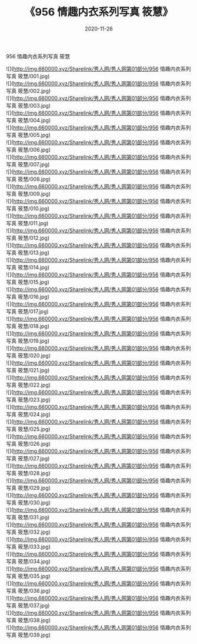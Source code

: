 ﻿---
layout: post
title:  《956 情趣内衣系列写真 筱慧》
date:   2020-11-26
img: http://img.660000.xyz/Sharelink/秀人网/秀人网第01部分/956 情趣内衣系列写真 筱慧/000.jpg
categories: [美女, 清纯, 唯美]
---

956 情趣内衣系列写真 筱慧

  ![](http://img.660000.xyz/Sharelink/秀人网/秀人网第01部分/956 情趣内衣系列写真 筱慧/001.jpg) <br> ![](http://img.660000.xyz/Sharelink/秀人网/秀人网第01部分/956 情趣内衣系列写真 筱慧/002.jpg) <br> ![](http://img.660000.xyz/Sharelink/秀人网/秀人网第01部分/956 情趣内衣系列写真 筱慧/003.jpg) <br> ![](http://img.660000.xyz/Sharelink/秀人网/秀人网第01部分/956 情趣内衣系列写真 筱慧/004.jpg) <br> ![](http://img.660000.xyz/Sharelink/秀人网/秀人网第01部分/956 情趣内衣系列写真 筱慧/005.jpg) <br> ![](http://img.660000.xyz/Sharelink/秀人网/秀人网第01部分/956 情趣内衣系列写真 筱慧/006.jpg) <br> ![](http://img.660000.xyz/Sharelink/秀人网/秀人网第01部分/956 情趣内衣系列写真 筱慧/007.jpg) <br> ![](http://img.660000.xyz/Sharelink/秀人网/秀人网第01部分/956 情趣内衣系列写真 筱慧/008.jpg) <br> ![](http://img.660000.xyz/Sharelink/秀人网/秀人网第01部分/956 情趣内衣系列写真 筱慧/009.jpg) <br> ![](http://img.660000.xyz/Sharelink/秀人网/秀人网第01部分/956 情趣内衣系列写真 筱慧/010.jpg) <br> ![](http://img.660000.xyz/Sharelink/秀人网/秀人网第01部分/956 情趣内衣系列写真 筱慧/011.jpg) <br> ![](http://img.660000.xyz/Sharelink/秀人网/秀人网第01部分/956 情趣内衣系列写真 筱慧/012.jpg) <br> ![](http://img.660000.xyz/Sharelink/秀人网/秀人网第01部分/956 情趣内衣系列写真 筱慧/013.jpg) <br> ![](http://img.660000.xyz/Sharelink/秀人网/秀人网第01部分/956 情趣内衣系列写真 筱慧/014.jpg) <br> ![](http://img.660000.xyz/Sharelink/秀人网/秀人网第01部分/956 情趣内衣系列写真 筱慧/015.jpg) <br> ![](http://img.660000.xyz/Sharelink/秀人网/秀人网第01部分/956 情趣内衣系列写真 筱慧/016.jpg) <br> ![](http://img.660000.xyz/Sharelink/秀人网/秀人网第01部分/956 情趣内衣系列写真 筱慧/017.jpg) <br> ![](http://img.660000.xyz/Sharelink/秀人网/秀人网第01部分/956 情趣内衣系列写真 筱慧/018.jpg) <br> ![](http://img.660000.xyz/Sharelink/秀人网/秀人网第01部分/956 情趣内衣系列写真 筱慧/019.jpg) <br> ![](http://img.660000.xyz/Sharelink/秀人网/秀人网第01部分/956 情趣内衣系列写真 筱慧/020.jpg) <br> ![](http://img.660000.xyz/Sharelink/秀人网/秀人网第01部分/956 情趣内衣系列写真 筱慧/021.jpg) <br> ![](http://img.660000.xyz/Sharelink/秀人网/秀人网第01部分/956 情趣内衣系列写真 筱慧/022.jpg) <br> ![](http://img.660000.xyz/Sharelink/秀人网/秀人网第01部分/956 情趣内衣系列写真 筱慧/023.jpg) <br> ![](http://img.660000.xyz/Sharelink/秀人网/秀人网第01部分/956 情趣内衣系列写真 筱慧/024.jpg) <br> ![](http://img.660000.xyz/Sharelink/秀人网/秀人网第01部分/956 情趣内衣系列写真 筱慧/025.jpg) <br> ![](http://img.660000.xyz/Sharelink/秀人网/秀人网第01部分/956 情趣内衣系列写真 筱慧/026.jpg) <br> ![](http://img.660000.xyz/Sharelink/秀人网/秀人网第01部分/956 情趣内衣系列写真 筱慧/027.jpg) <br> ![](http://img.660000.xyz/Sharelink/秀人网/秀人网第01部分/956 情趣内衣系列写真 筱慧/028.jpg) <br> ![](http://img.660000.xyz/Sharelink/秀人网/秀人网第01部分/956 情趣内衣系列写真 筱慧/029.jpg) <br> ![](http://img.660000.xyz/Sharelink/秀人网/秀人网第01部分/956 情趣内衣系列写真 筱慧/030.jpg) <br> ![](http://img.660000.xyz/Sharelink/秀人网/秀人网第01部分/956 情趣内衣系列写真 筱慧/031.jpg) <br> ![](http://img.660000.xyz/Sharelink/秀人网/秀人网第01部分/956 情趣内衣系列写真 筱慧/032.jpg) <br> ![](http://img.660000.xyz/Sharelink/秀人网/秀人网第01部分/956 情趣内衣系列写真 筱慧/033.jpg) <br> ![](http://img.660000.xyz/Sharelink/秀人网/秀人网第01部分/956 情趣内衣系列写真 筱慧/034.jpg) <br> ![](http://img.660000.xyz/Sharelink/秀人网/秀人网第01部分/956 情趣内衣系列写真 筱慧/035.jpg) <br> ![](http://img.660000.xyz/Sharelink/秀人网/秀人网第01部分/956 情趣内衣系列写真 筱慧/036.jpg) <br> ![](http://img.660000.xyz/Sharelink/秀人网/秀人网第01部分/956 情趣内衣系列写真 筱慧/037.jpg) <br> ![](http://img.660000.xyz/Sharelink/秀人网/秀人网第01部分/956 情趣内衣系列写真 筱慧/038.jpg) <br> ![](http://img.660000.xyz/Sharelink/秀人网/秀人网第01部分/956 情趣内衣系列写真 筱慧/039.jpg) <br>